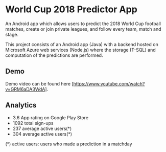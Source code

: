 # World Cup 2018 Predictor App
An Android app which allows users to predict the 2018 World Cup football matches, create or join private leagues, and follow every team, match and stage. 

This project consists of an Android app (Java) with a backend hosted on Microsoft Azure web services (Node.js) where the storage (T-SQL) and computation of the predictions are performed.

## Demo
Demo video can be found here [https://www.youtube.com/watch?v=GRM6aDA3WdA].

## Analytics
- 3.6 App rating on Google Play Store
- 1092 total sign-ups
- 237 average active users(*)
- 304 average active users(*)

(*) active users: users who made a prediction in a matchday